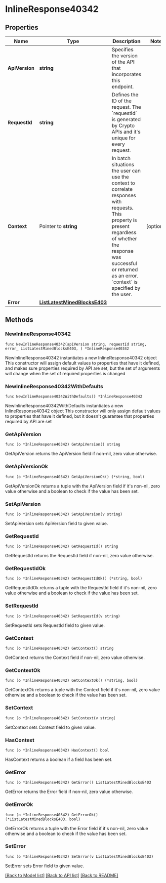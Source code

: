 # InlineResponse40342

## Properties

Name | Type | Description | Notes
------------ | ------------- | ------------- | -------------
**ApiVersion** | **string** | Specifies the version of the API that incorporates this endpoint. | 
**RequestId** | **string** | Defines the ID of the request. The &#x60;requestId&#x60; is generated by Crypto APIs and it&#39;s unique for every request. | 
**Context** | Pointer to **string** | In batch situations the user can use the context to correlate responses with requests. This property is present regardless of whether the response was successful or returned as an error. &#x60;context&#x60; is specified by the user. | [optional] 
**Error** | [**ListLatestMinedBlocksE403**](ListLatestMinedBlocksE403.md) |  | 

## Methods

### NewInlineResponse40342

`func NewInlineResponse40342(apiVersion string, requestId string, error_ ListLatestMinedBlocksE403, ) *InlineResponse40342`

NewInlineResponse40342 instantiates a new InlineResponse40342 object
This constructor will assign default values to properties that have it defined,
and makes sure properties required by API are set, but the set of arguments
will change when the set of required properties is changed

### NewInlineResponse40342WithDefaults

`func NewInlineResponse40342WithDefaults() *InlineResponse40342`

NewInlineResponse40342WithDefaults instantiates a new InlineResponse40342 object
This constructor will only assign default values to properties that have it defined,
but it doesn't guarantee that properties required by API are set

### GetApiVersion

`func (o *InlineResponse40342) GetApiVersion() string`

GetApiVersion returns the ApiVersion field if non-nil, zero value otherwise.

### GetApiVersionOk

`func (o *InlineResponse40342) GetApiVersionOk() (*string, bool)`

GetApiVersionOk returns a tuple with the ApiVersion field if it's non-nil, zero value otherwise
and a boolean to check if the value has been set.

### SetApiVersion

`func (o *InlineResponse40342) SetApiVersion(v string)`

SetApiVersion sets ApiVersion field to given value.


### GetRequestId

`func (o *InlineResponse40342) GetRequestId() string`

GetRequestId returns the RequestId field if non-nil, zero value otherwise.

### GetRequestIdOk

`func (o *InlineResponse40342) GetRequestIdOk() (*string, bool)`

GetRequestIdOk returns a tuple with the RequestId field if it's non-nil, zero value otherwise
and a boolean to check if the value has been set.

### SetRequestId

`func (o *InlineResponse40342) SetRequestId(v string)`

SetRequestId sets RequestId field to given value.


### GetContext

`func (o *InlineResponse40342) GetContext() string`

GetContext returns the Context field if non-nil, zero value otherwise.

### GetContextOk

`func (o *InlineResponse40342) GetContextOk() (*string, bool)`

GetContextOk returns a tuple with the Context field if it's non-nil, zero value otherwise
and a boolean to check if the value has been set.

### SetContext

`func (o *InlineResponse40342) SetContext(v string)`

SetContext sets Context field to given value.

### HasContext

`func (o *InlineResponse40342) HasContext() bool`

HasContext returns a boolean if a field has been set.

### GetError

`func (o *InlineResponse40342) GetError() ListLatestMinedBlocksE403`

GetError returns the Error field if non-nil, zero value otherwise.

### GetErrorOk

`func (o *InlineResponse40342) GetErrorOk() (*ListLatestMinedBlocksE403, bool)`

GetErrorOk returns a tuple with the Error field if it's non-nil, zero value otherwise
and a boolean to check if the value has been set.

### SetError

`func (o *InlineResponse40342) SetError(v ListLatestMinedBlocksE403)`

SetError sets Error field to given value.



[[Back to Model list]](../README.md#documentation-for-models) [[Back to API list]](../README.md#documentation-for-api-endpoints) [[Back to README]](../README.md)


